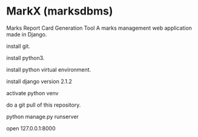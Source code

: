 # MarkX (marksdbms)
Marks Report Card Generation Tool
A marks management web application made in Django.


install git.

install python3.

install python virtual environment.

install django version 2.1.2

activate python venv

do a git pull of this repository.

python manage.py runserver

open 127.0.0.1:8000
